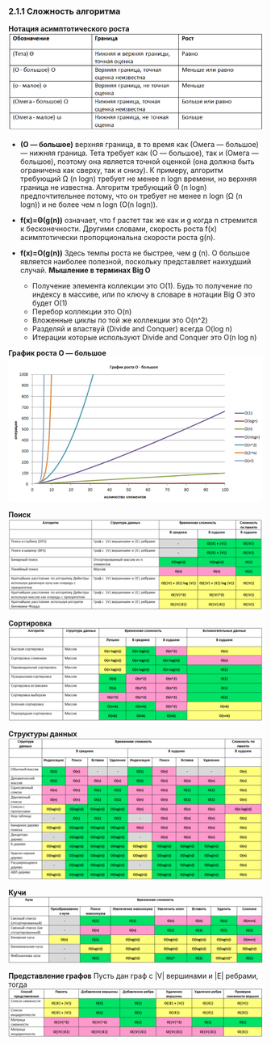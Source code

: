 ### 2.1.1 Сложность алгоритма

**Нотация асимптотического роста**
![O 6](img/O_6.png)
-  **(О — большое)**
        верхняя граница, в то время как (Омега — большое) — нижняя граница. Тета требует как (О — большое), так и (Омега — большое), поэтому она является точной оценкой (она должна быть ограничена как сверху, так и снизу). К примеру, алгоритм требующий Ω (n logn) требует не менее n logn времени, но верхняя граница не известна. Алгоритм требующий Θ (n logn) предпочтительнее потому, что он требует не менее n logn (Ω (n logn)) и не более чем n logn (O(n logn)).

-  **f(x)=Θ(g(n))**
        означает, что f растет так же как и g когда n стремится к бесконечности. Другими словами, скорость роста f(x) асимптотически пропорциональна скорости роста g(n).

-   **f(x)=O(g(n))**
       Здесь темпы роста не быстрее, чем g (n). O большое является наиболее полезной, поскольку представляет наихудший случай.
**Мышление в терминах Big O**
    - Получение элемента коллекции это O(1). Будь то получение по индексу в массиве, или по ключу в словаре в нотации Big O это будет O(1)
    - Перебор коллекции это O(n)
    - Вложенные циклы по той же коллекции это O(n^2)
    - Разделяй и властвуй (Divide and Conquer) всегда O(log n)
    - Итерации которые используют Divide and Conquer это O(n log n)

**График роста O — большое**
![O 7](img/O_7.png)

**Поиск**
![o 1](img/o_1.png)

**Сортировка**
![0 2](img/0_2.png)

**Структуры данных**
![O 3](img/O_3.png)

**Кучи**
![O 4](img/O_4.png)

**Представление графов**
Пусть дан граф с |V| вершинами и |E| ребрами, тогда
![O 5](img/O_5.png)
